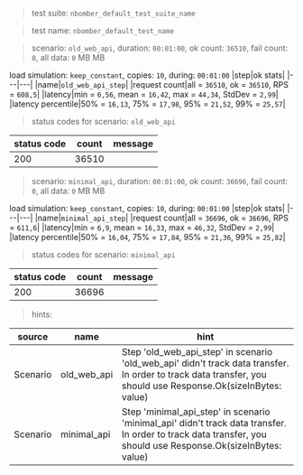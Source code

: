 > test suite: `nbomber_default_test_suite_name`

> test name: `nbomber_default_test_name`

> scenario: `old_web_api`, duration: `00:01:00`, ok count: `36510`, fail count: `0`, all data: `0` MB MB

load simulation: `keep_constant`, copies: `10`, during: `00:01:00`
|step|ok stats|
|---|---|
|name|`old_web_api_step`|
|request count|all = `36510`, ok = `36510`, RPS = `608,5`|
|latency|min = `6,56`, mean = `16,42`, max = `44,34`, StdDev = `2,99`|
|latency percentile|50% = `16,13`, 75% = `17,98`, 95% = `21,52`, 99% = `25,57`|
> status codes for scenario: `old_web_api`

|status code|count|message|
|---|---|---|
|200|36510||

> scenario: `minimal_api`, duration: `00:01:00`, ok count: `36696`, fail count: `0`, all data: `0` MB MB

load simulation: `keep_constant`, copies: `10`, during: `00:01:00`
|step|ok stats|
|---|---|
|name|`minimal_api_step`|
|request count|all = `36696`, ok = `36696`, RPS = `611,6`|
|latency|min = `6,9`, mean = `16,33`, max = `46,32`, StdDev = `2,99`|
|latency percentile|50% = `16,04`, 75% = `17,84`, 95% = `21,36`, 99% = `25,82`|
> status codes for scenario: `minimal_api`

|status code|count|message|
|---|---|---|
|200|36696||

> hints:

|source|name|hint|
|---|---|---|
|Scenario|old_web_api|Step 'old_web_api_step' in scenario 'old_web_api' didn't track data transfer. In order to track data transfer, you should use Response.Ok(sizeInBytes: value)|
|Scenario|minimal_api|Step 'minimal_api_step' in scenario 'minimal_api' didn't track data transfer. In order to track data transfer, you should use Response.Ok(sizeInBytes: value)|
